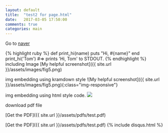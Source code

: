 ```yaml
---
layout: default
title:  "test2 for page.html"
date:   2017-03-05 17:50:00
comments: true
categories: main
---
```


Go to [naver][naver]

{% highlight ruby %}
def print_hi(name)
  puts "Hi, #{name}"
end
print_hi('Tom')
#=> prints 'Hi, Tom' to STDOUT.
{% endhighlight %}
including Image 
[My helpful screenshot]({{ site.url }}/assets/images/fig5.png)

img embedding using kramdown style
![My helpful screenshot]({{ site.url }}/assets/images/fig5.png){:class="img-responsive"}

img embedding using html style code.
<img src="{{ site.url }}/assets/images/fig5.png">

download pdf file

[Get the PDF]({{ site.url }}/assets/pdfs/test.pdf)

[Get the PDF]({{ site.url }}/assets/pdfs/test.pdf)
{% include disqus.html %}

[jekyll-gh]: https://github.com/mojombo/jekyll
[jekyll]:    http://jekyllrb.com
[naver]: http://www.naver.com/
